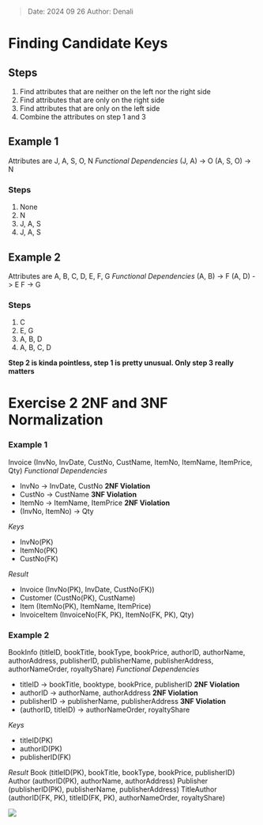 >Date: 2024 09 26
>Author: Denali

# Finding Candidate Keys
## Steps
1. Find attributes that are neither on the left nor the right side
2. Find attributes that are only on the right side
3. Find attributes that are only on the left side
4. Combine the attributes on step 1 and 3

## Example 1
Attributes are J, A, S, O, N
*Functional Dependencies*
(J, A) -> O
(A, S, O) -> N

### Steps
1. None
2. N
3. J, A, S
4. J, A, S

## Example 2
Attributes are A, B, C, D, E, F, G
*Functional Dependencies*
(A, B) -> F
(A, D) -> E
F -> G

### Steps
1. C
2. E, G
3. A, B, D
4. A, B, C, D

**Step 2 is kinda pointless, step 1 is pretty unusual. Only step 3 really matters**

# Exercise 2 2NF and 3NF Normalization
### Example 1
Invoice (InvNo, InvDate, CustNo, CustName, ItemNo, ItemName, ItemPrice, Qty)
*Functional Dependencies*
- InvNo -> InvDate,  CustNo **2NF Violation**
- CustNo -> CustName **3NF Violation**
- ItemNo -> ItemName, ItemPrice **2NF Violation**
- (InvNo, ItemNo) -> Qty

*Keys*
- InvNo(PK)
- ItemNo(PK)
- CustNo(FK)

*Result*
- Invoice (InvNo(PK), InvDate, CustNo(FK))
- Customer (CustNo(PK), CustName)
- Item (ItemNo(PK), ItemName, ItemPrice)
- InvoiceItem (InvoiceNo(FK, PK), ItemNo(FK, PK), Qty)

### Example 2
BookInfo (titleID, bookTitle, bookType, bookPrice, authorID, authorName, authorAddress, publisherID, publisherName, publisherAddress, authorNameOrder, royaltyShare)
*Functional Dependencies*
- titleID -> bookTitle, booktype, bookPrice, publisherID **2NF Violation**
- authorID -> authorName, authorAddress **2NF Violation**
- publisherID -> publisherName, publisherAddress **3NF Violation**
- (authorID, titleID) -> authorNameOrder, royaltyShare

*Keys*
- titleID(PK)
- authorID(PK)
- publisherID(FK)

*Result*
Book (titleID(PK), bookTitle, bookType, bookPrice, publisherID)
Author (authorID(PK), authorName, authorAddress)
Publisher (publisherID(PK), publisherName, publisherAddress)
TitleAuthor (authorID(FK, PK), titleID(FK, PK), authorNameOrder, royaltyShare)

![](Pasted%20image%2020240926095053.png)

